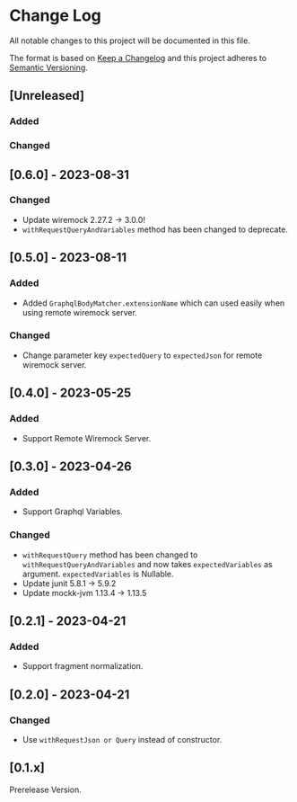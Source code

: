 # Change Log
All notable changes to this project will be documented in this file.

The format is based on [Keep a Changelog](http://keepachangelog.com/)
and this project adheres to [Semantic Versioning](http://semver.org/).

## [Unreleased]
### Added

### Changed

## [0.6.0] - 2023-08-31
### Changed
- Update wiremock 2.27.2 -> 3.0.0!
- `withRequestQueryAndVariables` method has been changed to deprecate.

## [0.5.0] - 2023-08-11
### Added
- Added `GraphqlBodyMatcher.extensionName` which can used easily when using remote wiremock server.

### Changed
- Change parameter key `expectedQuery` to `expectedJson` for remote wiremock server.

## [0.4.0] - 2023-05-25
### Added
- Support Remote Wiremock Server.

## [0.3.0] - 2023-04-26
### Added
- Support Graphql Variables.

### Changed
- `withRequestQuery` method has been changed to `withRequestQueryAndVariables` and now takes `expectedVariables` as argument. `expectedVariables` is Nullable.
- Update junit 5.8.1 -> 5.9.2
- Update mockk-jvm 1.13.4 -> 1.13.5

## [0.2.1] - 2023-04-21
### Added
- Support fragment normalization.

## [0.2.0] - 2023-04-21
### Changed
- Use `withRequestJson or Query` instead of constructor.

## [0.1.x]
Prerelease Version.
